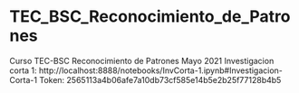 # TEC_BSC_Reconocimiento_de_Patrones
Curso TEC-BSC Reconocimiento de Patrones Mayo 2021
Investigacion corta 1: 
http://localhost:8888/notebooks/InvCorta-1.ipynb#Investigacion-Corta-1
Token: 
2565113a4b06afe7a10db73cf585e14b5e2b25f77128b4b5

